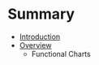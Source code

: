 # Summary

* [Introduction](README.md)
* [Overview](doc/overview/readme.md)
   * Functional Charts

